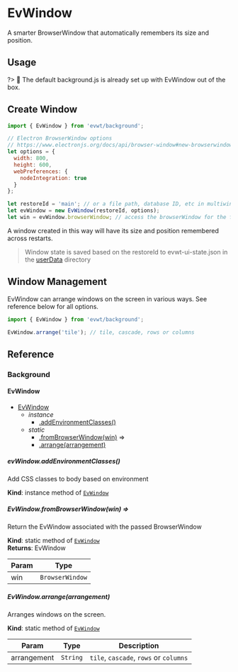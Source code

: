 # EvWindow
A smarter BrowserWindow that automatically remembers its size and position.

## Usage

?> 🧠 The default background.js is already set up with EvWindow out of the box.

## Create Window

```js
import { EvWindow } from 'evwt/background';

// Electron BrowserWindow options
// https://www.electronjs.org/docs/api/browser-window#new-browserwindowoptions
let options = {
  width: 800,
  height: 600,
  webPreferences: {
    nodeIntegration: true
  }
};

let restoreId = 'main'; // or a file path, database ID, etc in multiwindow apps
let evWindow = new EvWindow(restoreId, options);
let win = evWindow.browserWindow; // access the browserWindow for the full Electron API
```

A window created in this way will have its size and position remembered across restarts.

> Window state is saved based on the restoreId to evwt-ui-state.json in the [userData](https://www.electronjs.org/docs/api/app#appgetpathname) directory

## Window Management

EvWindow can arrange windows on the screen in various ways. See reference below for all options.

```js
import { EvWindow } from 'evwt/background';

EvWindow.arrange('tile'); // tile, cascade, rows or columns
```



## Reference
### Background

<a name="module_EvWindow"></a>

#### EvWindow

* [EvWindow](#module_EvWindow)
    * _instance_
        * [.addEnvironmentClasses()](#module_EvWindow+addEnvironmentClasses)
    * _static_
        * [.fromBrowserWindow(win)](#module_EvWindow.fromBrowserWindow) ⇒
        * [.arrange(arrangement)](#module_EvWindow.arrange)

<a name="module_EvWindow+addEnvironmentClasses"></a>

##### evWindow.addEnvironmentClasses()
Add CSS classes to body based on environment

**Kind**: instance method of [<code>EvWindow</code>](#module_EvWindow)  
<a name="module_EvWindow.fromBrowserWindow"></a>

##### EvWindow.fromBrowserWindow(win) ⇒
Return the EvWindow associated with the passed BrowserWindow

**Kind**: static method of [<code>EvWindow</code>](#module_EvWindow)  
**Returns**: EvWindow  

| Param | Type |
| --- | --- |
| win | <code>BrowserWindow</code> | 

<a name="module_EvWindow.arrange"></a>

##### EvWindow.arrange(arrangement)
Arranges windows on the screen.

**Kind**: static method of [<code>EvWindow</code>](#module_EvWindow)  

| Param | Type | Description |
| --- | --- | --- |
| arrangement | <code>String</code> | `tile`, `cascade`, `rows` or `columns` |



